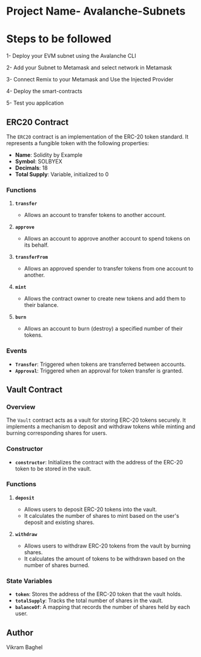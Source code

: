 # Project Name- Avalanche-Subnets
# Steps to be followed
1- Deploy your EVM subnet using the Avalanche CLI

2- Add your Subnet to Metamask and select network in Metamask

3- Connect Remix to your Metamask and Use the Injected Provider

4- Deploy the smart-contracts

5- Test you application

## **ERC20 Contract**

The `ERC20` contract is an implementation of the ERC-20 token standard. It represents a fungible token with the following properties:

- **Name**: Solidity by Example
- **Symbol**: SOLBYEX
- **Decimals**: 18
- **Total Supply**: Variable, initialized to 0

### **Functions**
1. **`transfer`**
   - Allows an account to transfer tokens to another account.
   
2. **`approve`**
   - Allows an account to approve another account to spend tokens on its behalf.

3. **`transferFrom`**
   - Allows an approved spender to transfer tokens from one account to another.

4. **`mint`**
   - Allows the contract owner to create new tokens and add them to their balance.

5. **`burn`**
   - Allows an account to burn (destroy) a specified number of their tokens.

### **Events**
- **`Transfer`**: Triggered when tokens are transferred between accounts.
- **`Approval`**: Triggered when an approval for token transfer is granted.

## **Vault Contract**

### **Overview**
The `Vault` contract acts as a vault for storing ERC-20 tokens securely. It implements a mechanism to deposit and withdraw tokens while minting and burning corresponding shares for users.

### **Constructor**
- **`constructor`**: Initializes the contract with the address of the ERC-20 token to be stored in the vault.

### **Functions**
1. **`deposit`**
   - Allows users to deposit ERC-20 tokens into the vault.
   - It calculates the number of shares to mint based on the user's deposit and existing shares.

2. **`withdraw`**
   - Allows users to withdraw ERC-20 tokens from the vault by burning shares.
   - It calculates the amount of tokens to be withdrawn based on the number of shares burned.

### **State Variables**
- **`token`**: Stores the address of the ERC-20 token that the vault holds.
- **`totalSupply`**: Tracks the total number of shares in the vault.
- **`balanceOf`**: A mapping that records the number of shares held by each user.

## Author
Vikram Baghel
